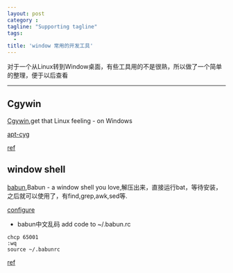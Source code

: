 ```yaml
---
layout: post
category :
tagline: "Supporting tagline"
tags:
  -
title: 'window 常用的开发工具'
---
```

对于一个从Linux转到Window桌面，有些工具用的不是很熟，所以做了一个简单的整理，便于以后查看

---
<!--more-->


## Cgywin

[Cgywin](https://www.cygwin.com/),get that Linux feeling - on Windows

[apt-cyg](https://github.com/transcode-open/apt-cyg)

[ref](http://www.cnblogs.com/zhang-pengcheng/p/4156582.html)

## window shell

[babun](http://babun.github.io/),Babun - a window shell you love,解压出来，直接运行bat，等待安装，之后就可以使用了，有find,grep,awk,sed等.

[configure](http://www.rxna.cn/post/wiki/babun-pei-zhi)

+ babun中文乱码
add code to ~/.babun.rc
```
chcp 65001
:wq
source ~/.babunrc
```

[ref](http://www.mamicode.com/info-detail-1653353.html)


